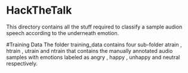 # HackTheTalk
This directory contains all the stuff required to classify a sample audion speech according to the underneath emotion.

#Training Data
The folder training_data contains four sub-folder atrain , htrain , utrain and ntrain that contains the manually annotated audio samples with emotions labeled as angry , happy , unhappy and neutral respectively.

#
